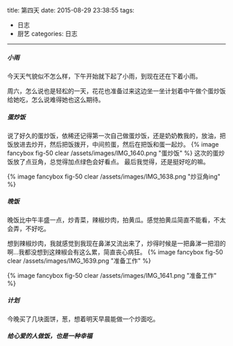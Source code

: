 title: 第四天
date: 2015-08-29 23:38:55
tags:
- 日志
- 厨艺
categories: 日志
---


##### 小雨
今天天气貌似不怎么样，下午开始就下起了小雨，到现在还在下着小雨。

周六，怎么说也是轻松的一天，花花也准备过来这边坐一坐计划着中午做个蛋炒饭给她吃，怎么说难得她也这么期待。

##### 蛋炒饭

说了好久的蛋炒饭，依稀还记得第一次自己做蛋炒饭，还是奶奶教我的，放油，把饭放进去炒开，然后把饭拨开，中间煎蛋，然后在把饭和蛋一起炒。
{% image fancybox fig-50 clear /assets/images/IMG_1640.png  "蛋炒饭" %}
这次的蛋炒饭放了点豆角，总觉得加点绿色会好看点。
最后我觉得，还是挺好吃的嘛。

{% image fancybox fig-50 clear /assets/images/IMG_1638.png  "炒豆角ing" %}

##### 晚饭
晚饭比中午丰盛一点，炒青菜，辣椒炒肉，拍黄瓜。感觉拍黄瓜简直不能看，不太会弄，不好吃。

想到辣椒炒肉，我就感觉到我现在鼻涕又流出来了，炒得时候是一把鼻涕一把泪的啊...我都没想到这辣椒会有这么累，简直丧心病狂。
{% image fancybox fig-50 clear /assets/images/IMG_1639.png  "准备工作" %}

{% image fancybox fig-50 clear /assets/images/IMG_1641.png  "准备工作" %}

##### 计划
今晚买了几块面饼，葱，想着明天早晨能做一个炒面吃。


##### 给心爱的人做饭，也是一种幸福